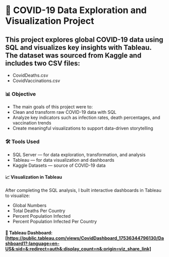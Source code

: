 # 🦠 COVID-19 Data Exploration and Visualization Project
## This project explores global COVID-19 data using SQL and visualizes key insights with Tableau. The dataset was sourced from Kaggle and includes two CSV files:
- CovidDeaths.csv
- CovidVaccinations.csv

### 📊 Objective
- The main goals of this project were to:
- Clean and transform raw COVID-19 data with SQL
- Analyze key indicators such as infection rates, death percentages, and vaccination trends
- Create meaningful visualizations to support data-driven storytelling

### 🛠️ Tools Used
- SQL Server — for data exploration, transformation, and analysis
- Tableau — for data visualization and dashboards
- Kaggle Datasets — source of COVID-19 data
  
#### 📈 Visualization in Tableau
After completing the SQL analysis, I built interactive dashboards in Tableau to visualize:
- Global Numbers
- Total Deaths Per Country
- Percent Population Infected
- Percent Population Infected Per Country

#### 📌 Tableau Dashboard: [https://public.tableau.com/views/CovidDashboard_17536344796130/Dashboard1?:language=en-US&:sid=&:redirect=auth&:display_count=n&:origin=viz_share_link]

